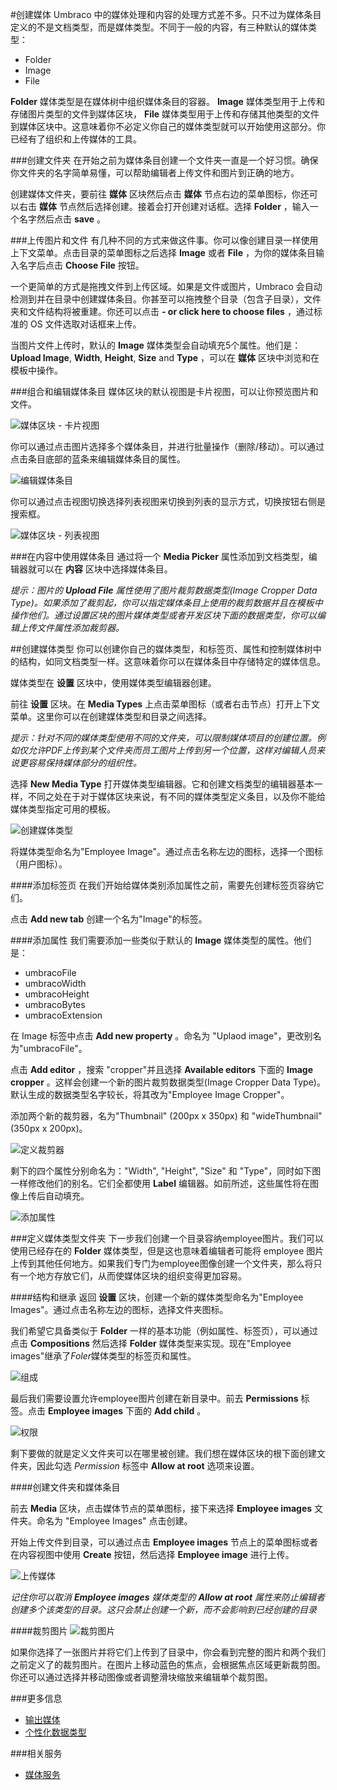 #创建媒体
Umbraco 中的媒体处理和内容的处理方式差不多。只不过为媒体条目定义的不是文档类型，而是媒体类型。不同于一般的内容，有三种默认的媒体类型：

- Folder
- Image
- File

__Folder__ 媒体类型是在媒体树中组织媒体条目的容器。 __Image__ 媒体类型用于上传和存储图片类型的文件到媒体区块， __File__ 媒体类型用于上传和存储其他类型的文件到媒体区块中。这意味着你不必定义你自己的媒体类型就可以开始使用这部分。你已经有了组织和上传媒体的工具。

###创建文件夹
在开始之前为媒体条目创建一个文件夹一直是一个好习惯。确保你文件夹的名字简单易懂，可以帮助编辑者上传文件和图片到正确的地方。

创建媒体文件夹，要前往 __媒体__ 区块然后点击 __媒体__ 节点右边的菜单图标，你还可以右击 __媒体__ 节点然后选择创建。接着会打开创建对话框。选择 __Folder__ ，输入一个名字然后点击 __save__ 。

###上传图片和文件
有几种不同的方式来做这件事。你可以像创建目录一样使用上下文菜单。点击目录的菜单图标之后选择 __Image__ 或者 __File__ ，为你的媒体条目输入名字后点击 __Choose File__ 按钮。

一个更简单的方式是拖拽文件到上传区域。如果是文件或图片，Umbraco 会自动检测到并在目录中创建媒体条目。你甚至可以拖拽整个目录（包含子目录），文件夹和文件结构将被重建。你还可以点击 __- or click here to choose files__ ，通过标准的 OS 文件选取对话框来上传。

当图片文件上传时，默认的 __Image__ 媒体类型会自动填充5个属性。他们是： __Upload Image__, __Width__, __Height__, __Size__ and __Type__ ，可以在 __媒体__ 区块中浏览和在模板中操作。

###组合和编辑媒体条目
媒体区块的默认视图是卡片视图，可以让你预览图片和文件。

![媒体区块 - 卡片视图](images/Creating-Media-Cardview.jpg)

你可以通过点击图片选择多个媒体条目，并进行批量操作（删除/移动）。可以通过点击条目底部的蓝条来编辑媒体条目的属性。

![编辑媒体条目](images/Creating-Media-Edit.jpg?width=200px)

你可以通过点击视图切换选择列表视图来切换到列表的显示方式，切换按钮右侧是搜索框。

![媒体区块 - 列表视图](images/Creating-Media-Listview.jpg)

###在内容中使用媒体条目
通过将一个 __Media Picker__ 属性添加到文档类型，编辑器就可以在 __内容__ 区块中选择媒体条目。

_提示：图片的 **Upload File** 属性使用了图片裁剪数据类型(Image Cropper Data Type)。如果添加了裁剪起，你可以指定媒体条目上使用的裁剪数据并且在模板中操作他们。通过设置区块的图片媒体类型或者开发区块下面的数据类型，你可以编辑上传文件属性添加裁剪器。_

##创建媒体类型
你可以创建你自己的媒体类型，和标签页、属性和控制媒体树中的结构，如同文档类型一样。这意味着你可以在媒体条目中存储特定的媒体信息。

媒体类型在 __设置__ 区块中，使用媒体类型编辑器创建。

前往 __设置__ 区块。在 __Media Types__ 上点击菜单图标（或者右击节点）打开上下文菜单。这里你可以在创建媒体类型和目录之间选择。

_提示：针对不同的媒体类型使用不同的文件夹，可以限制媒体项目的创建位置。例如仅允许PDF上传到某个文件夹而员工图片上传到另一个位置，这样对编辑人员来说更容易保持媒体部分的组织性。_ 

选择 __New Media Type__ 打开媒体类型编辑器。它和创建文档类型的编辑器基本一样，不同之处在于对于媒体区块来说，有不同的媒体类型定义条目，以及你不能给媒体类型指定可用的模板。  

![创建媒体类型](images/Creating-Media-Create-740.jpg)

将媒体类型命名为"Employee Image"。通过点击名称左边的图标，选择一个图标（用户图标）。

####添加标签页
在我们开始给媒体类别添加属性之前，需要先创建标签页容纳它们。

点击 __Add new tab__ 创建一个名为"Image"的标签。

####添加属性
我们需要添加一些类似于默认的 __Image__ 媒体类型的属性。他们是：

- umbracoFile
- umbracoWidth
- umbracoHeight
- umbracoBytes
- umbracoExtension

在 Image 标签中点击 __Add new property__ 。命名为 "Uplaod image"，更改别名为"umbracoFile"。

点击 __Add editor__ ，搜索 "cropper"并且选择 __Available editors__ 下面的 __Image cropper__ 。这样会创建一个新的图片裁剪数据类型(Image Cropper Data Type)。默认生成的数据类型名字较长，将其改为"Employee Image Cropper"。

添加两个新的裁剪器，名为"Thumbnail" (200px x 350px) 和 "wideThumbnail" (350px x 200px)。

![定义裁剪器](images/Creating-Media-Crops-740.jpg)

剩下的四个属性分别命名为："Width", "Height", "Size" 和 "Type"，同时如下图一样修改他们的别名。它们全都使用 __Label__ 编辑器。如前所述，这些属性将在图像上传后自动填充。

![添加属性](images/Creating-Media-Properties-740.jpg)

###定义媒体类型文件夹
下一步我们创建一个目录容纳employee图片。我们可以使用已经存在的 __Folder__ 媒体类型，但是这也意味着编辑者可能将 employee 图片上传到其他任何地方。如果我们专门为employee图像创建一个文件夹，那么将只有一个地方存放它们，从而使媒体区块的组织变得更加容易。

####结构和继承
返回 __设置__ 区块，创建一个新的媒体类型命名为"Employee Images"。通过点击名称左边的图标，选择文件夹图标。

我们希望它具备类似于 __Folder__ 一样的基本功能（例如属性、标签页），可以通过点击 __Compositions__ 然后选择 __Folder__ 媒体类型来实现。现在"Employee images"继承了*Foler*媒体类型的标签页和属性。

![组成](images/Creating-Media-Compositions.jpg)

最后我们需要设置允许employee图片创建在新目录中。前去 __Permissions__ 标签。点击 __Employee images__ 下面的  __Add child__ 。

![权限](images/Creating-Media-Permissions.jpg)

剩下要做的就是定义文件夹可以在哪里被创建。我们想在媒体区块的根下面创建文件夹，因此勾选 *Permission* 标签中 __Allow at root__ 选项来设置。

####创建文件夹和媒体条目

前去 __Media__ 区块，点击媒体节点的菜单图标，接下来选择 __Employee images__ 文件夹。命名为 "Employee Images" 点击创建。

开始上传文件到目录，可以通过点击 __Employee images__ 节点上的菜单图标或者在内容视图中使用 __Create__ 按钮，然后选择 __Employee image__ 进行上传。

![上传媒体](images/Creating-Media-Upload-740.jpg)

*记住你可以取消 __Employee images__ 媒体类型的 __Allow at root__ 属性来防止编辑者创建多个该类型的目录。这只会禁止创建一个新，而不会影响到已经创建的目录*

####裁剪图片
![裁剪图片](images/Creating-Media-Cropping-740.jpg)

如果你选择了一张图片并将它们上传到了目录中，你会看到完整的图片和两个我们之前定义了的裁剪图片。在图片上移动蓝色的焦点，会根据焦点区域更新裁剪图。你还可以通过选择并移动图像或者调整滑块缩放来编辑单个裁剪图。

###更多信息
- [输出媒体](../../Design/Rendering-Media/)
- [个性化数据类型](../Data-Types/index.md)

###相关服务
- [媒体服务](../../../Reference/Management/Services/MediaService.md)

